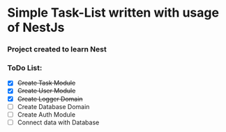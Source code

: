 # Simple Task-List written with usage of NestJs
### Project created to learn Nest

### ToDo List:
- [x] ~~Create Task Module~~
- [x] ~~Create User Module~~
- [x] ~~Create Logger Domain~~
- [ ] Create Database Domain 
- [ ] Create Auth Module 
- [ ] Connect data with Database 

